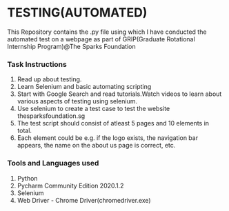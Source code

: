 # TESTING(AUTOMATED)

This Repository contains the .py file using which I have conducted the automated test on a webpage as part of GRIP(Graduate Rotational Internship Program)@The Sparks Foundation

### Task Instructions

1. Read up about testing.
2. Learn Selenium and basic automating scripting
3. Start with Google Search and read tutorials.Watch videos to learn about various aspects of testing using selenium.
4. Use selenium to create a test case to test the website thesparksfoundation.sg
5. The test script should consist of atleast 5 pages and 10 elements in total.
6. Each element could be e.g. if the logo exists, the navigation bar appears, the name on the about us page is correct, etc.

### Tools and Languages used 

1. Python
2. Pycharm Community Edition 2020.1.2
3. Selenium
4. Web Driver - Chrome Driver(chromedriver.exe)
